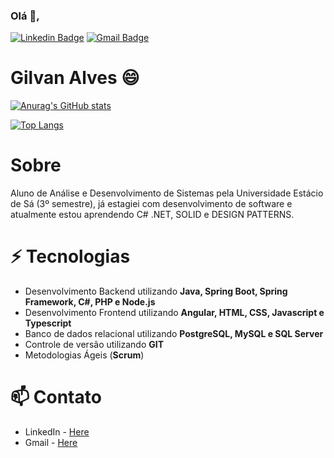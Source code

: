 ### Olá 👋,
[![Linkedin Badge](https://img.shields.io/badge/-Gilvan&#8208;Alves-blue?style=flat-square&logo=Linkedin&logoColor=white&link=https://www.linkedin.com/in/gilvan-alves-11ab061a0/)](https://www.linkedin.com/in/gilvan-alves-11ab061a0/)
[![Gmail Badge](https://img.shields.io/badge/-gilvan.office@gmail.com-c14438?style=flat-square&logo=Gmail&logoColor=white&link=mailto:gilvan.office@gmail.com)](mailto:gilvan.office@gmail.com)  



# Gilvan Alves 😄



[![Anurag's GitHub stats](https://github-readme-stats.vercel.app/api?username=Gilvan-R-A&show_icons=true&include_all_commits=true)](https://github.com/Gilvan-R-A/github-readme-stats)   

[![Top Langs](https://github-readme-stats.vercel.app/api/top-langs/?username=Gilvan-R-A)](https://github.com/anuraghazra/github-readme-stats)

 

# Sobre

Aluno de Análise e Desenvolvimento de Sistemas pela Universidade Estácio de Sá (3º semestre), já estagiei com desenvolvimento de software e atualmente estou aprendendo C# .NET, SOLID e DESIGN PATTERNS.


# ⚡ Tecnologias       

- Desenvolvimento Backend utilizando **Java, Spring Boot, Spring Framework, C#, PHP e Node.js**
- Desenvolvimento Frontend utilizando **Angular, HTML, CSS, Javascript e Typescript**
- Banco de dados relacional utilizando **PostgreSQL, MySQL e SQL Server**
- Controle de versão utilizando **GIT**
- Metodologias Ágeis (**Scrum**)   

# 📫 Contato   

- LinkedIn - 
[Here](https://www.linkedin.com/in/gilvan-alves-11ab061a0/)
- Gmail - [Here](mailto:gilvan.office@gmail.com)






<!--
**Gilvan-R-A/Gilvan-R-A** is a ✨ _special_ ✨ repository because its `README.md` (this file) appears on your GitHub profile.

Here are some ideas to get you started:

- 🔭 I’m currently working on ...
- 🌱 I’m currently learning ...
- 👯 I’m looking to collaborate on ...
- 🤔 I’m looking for help with ...
- 💬 Ask me about ...
- 📫 How to reach me: ...
- 😄 Pronouns: ...
- ⚡ Fun fact: ...
-->
